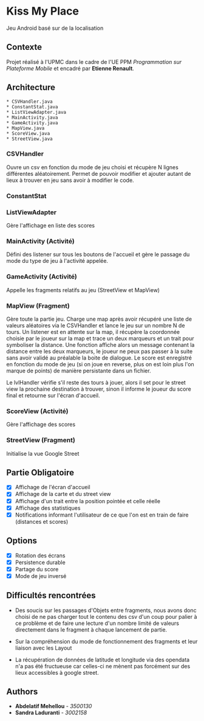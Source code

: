 # Kiss My Place

Jeu Android basé sur de la localisation

## Contexte

Projet réalisé à l'UPMC dans le cadre de l'UE PPM *Programmation sur Plateforme Mobile* et encadré par **Etienne Renault**.

## Architecture

```
* CSVHandler.java
* ConstantStat.java
* ListViewAdapter.java
* MainActivity.java
* GameActivity.java
* MapView.java
* ScoreView.java
* StreetView.java
```

### CSVHandler

Ouvre un csv en fonction du mode de jeu choisi et récupère N lignes différentes aléatoirement.
Permet de pouvoir modifier et ajouter autant de lieux à trouver en jeu sans avoir à modifier le code.

### ConstantStat

### ListViewAdapter

Gère l'affichage en liste des scores

### MainActivity (Activité)

Défini des listener sur tous les  boutons de l'accueil et gère le passage du mode du type de jeu à l'activité appelée.

### GameActivity (Activité)

Appelle les fragments relatifs au jeu (StreetView et MapView)

### MapView (Fragment)

Gère toute la partie jeu. 
Charge une map après avoir récupéré une liste de valeurs aléatoires via le CSVHandler et lance le jeu sur un nombre N de tours.
Un listener est en attente sur la map, il récupère la coordonnée choisie par le joueur sur la map et trace un deux marqueurs et un trait pour symboliser la distance.
Une fonction affiche alors un message contenant la distance entre les deux marqueurs, le joueur ne peux pas passer à la suite sans avoir validé au préalable la boite de dialogue.
Le score est enregistré en fonction du mode de jeu (si on joue en reverse, plus on est loin plus l'on marque de points) de manière persistante dans un fichier.

Le lvlHandler vérifie s'il reste des tours à jouer, alors il set pour le street view la prochaine destination à trouver, sinon il informe le joueur du score final et retourne sur l'écran d'accueil.

### ScoreView (Activité)

Gère l'affichage des scores

###  StreetView (Fragment)

Initialise la vue Google Street

## Partie Obligatoire

- [x] Affichage de l'écran d'accueil
- [x] Affichage de la carte et du street view
- [x] Affichage d'un trait entre la position pointée et celle réelle
- [x] Affichage des statistiques
- [x] Notifications informant l'utilisateur de ce que l'on est en train de faire (distances et scores)

## Options

- [x] Rotation des écrans
- [x] Persistence durable
- [x] Partage du score
- [x] Mode de jeu inversé

## Difficultés rencontrées

* Des soucis sur les passages d'Objets entre fragments, nous avons donc choisi de ne pas charger tout le contenu des csv d'un coup pour palier à ce problème et de faire une lecture d'un nombre limité de valeurs directement dans le fragment à chaque lancement de partie.

* Sur la compréhension du mode de fonctionnement des fragments et leur liaison avec les Layout

* La récupération de données de latitude et longitude via des opendata n'a pas été fructueuse car celles-ci ne mènent pas forcément sur des lieux accessibles à google street. 

## Authors

* **Abdelatif Mehellou** - *3500130* 
* **Sandra Laduranti** - *3002158*
